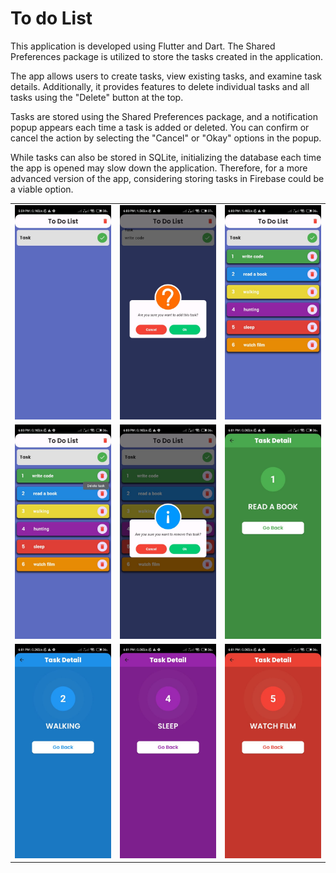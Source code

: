 # To do List

This application is developed using Flutter and Dart. The Shared Preferences package is utilized to store the tasks created in the application.

The app allows users to create tasks, view existing tasks, and examine task details. Additionally, it provides features to delete individual tasks and all tasks using the "Delete" button at the top.

Tasks are stored using the Shared Preferences package, and a notification popup appears each time a task is added or deleted. You can confirm or cancel the action by selecting the "Cancel" or "Okay" options in the popup.

While tasks can also be stored in SQLite, initializing the database each time the app is opened may slow down the application. Therefore, for a more advanced version of the app, considering storing tasks in Firebase could be a viable option.

<table>
  <tr>
    <td><img src='https://github.com/mrkzqsmv/Task-Manager-App-with-FLutter-Dart-and-Sqlite-/blob/main/app_screens/1.jpeg'></td>
    <td><img src='https://github.com/mrkzqsmv/Task-Manager-App-with-FLutter-Dart-and-Sqlite-/blob/main/app_screens/2.jpeg'></td>
    <td><img src='https://github.com/mrkzqsmv/Task-Manager-App-with-FLutter-Dart-and-Sqlite-/blob/main/app_screens/3.jpeg'></td>
  </tr>
  <tr>
    <td><img src='https://github.com/mrkzqsmv/Task-Manager-App-with-FLutter-Dart-and-Sqlite-/blob/main/app_screens/4.jpeg'></td>
    <td><img src='https://github.com/mrkzqsmv/Task-Manager-App-with-FLutter-Dart-and-Sqlite-/blob/main/app_screens/5.jpeg'></td>
    <td><img src='https://github.com/mrkzqsmv/Task-Manager-App-with-FLutter-Dart-and-Sqlite-/blob/main/app_screens/6.jpeg'></td>
  </tr>
  <tr>
    <td><img src='https://github.com/mrkzqsmv/Task-Manager-App-with-FLutter-Dart-and-Sqlite-/blob/main/app_screens/7.jpeg'></td>
    <td><img src='https://github.com/mrkzqsmv/Task-Manager-App-with-FLutter-Dart-and-Sqlite-/blob/main/app_screens/8.jpeg'></td>
    <td><img src='https://github.com/mrkzqsmv/Task-Manager-App-with-FLutter-Dart-and-Sqlite-/blob/main/app_screens/9.jpeg'></td>
  </tr>
</table>
